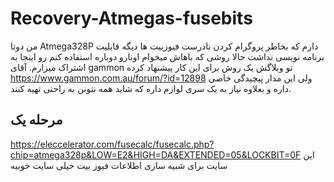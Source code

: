 # Recovery-Atmegas-fusebits
من دوتا Atmega328P دارم که بخاطر پروگرام کردن نادرست فیوزبیت ها دیگه قابلیت برنامه نویسی نداشت
حالا روشی که باهاش میخوام اونارو دوباره استفاده کنم رو اینجا به اشتراک میزارم.
آقای gammon تو وبلاگش یک روش برای این کار پیشنهاد کرده https://www.gammon.com.au/forum/?id=12898 ولی این مدار پیچیدگی خاصی داره و بعلاوه نیاز به یک سری لوازم داره که شاید همه نتونن به راحتی تهیه کنند.

## مرحله یک
https://eleccelerator.com/fusecalc/fusecalc.php?chip=atmega328p&LOW=E2&HIGH=DA&EXTENDED=05&LOCKBIT=0F
این سایت برای شبیه سازی اطلاعات فیوز بیت خیلی سایت خوبیه
